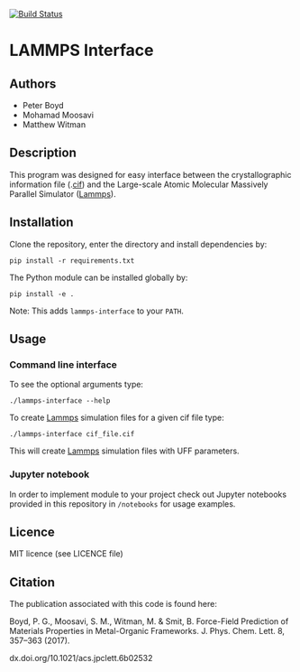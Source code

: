 [![Build Status](https://travis-ci.org/kbsezginel/lammps_interface.svg?branch=master)](https://travis-ci.org/kbsezginel/lammps_interface)
# LAMMPS Interface
## Authors

-   Peter Boyd
-   Mohamad Moosavi
-   Matthew Witman

## Description
This program was designed for easy interface between the crystallographic
information file (.[cif]) and the Large-scale Atomic Molecular Massively
Parallel Simulator ([Lammps]).

## Installation
Clone the repository, enter the directory and install dependencies by:
```
pip install -r requirements.txt
```

The Python module can be installed globally by:
```
pip install -e .
```
Note: This adds `lammps-interface` to your `PATH`.

## Usage

### Command line interface
To see the optional arguments type:
```
./lammps-interface --help
```
To create [Lammps] simulation files for a given cif file type:
```
./lammps-interface cif_file.cif
```
This will create [Lammps] simulation files with UFF parameters.

### Jupyter notebook
In order to implement module to your project check out Jupyter notebooks provided in this repository in `/notebooks` for usage examples.

## Licence
MIT licence (see LICENCE file)

## Citation
The publication associated with this code is found here:

Boyd, P. G., Moosavi, S. M., Witman, M. & Smit, B. Force-Field Prediction of Materials Properties in Metal-Organic Frameworks. J. Phys. Chem. Lett. 8, 357–363 (2017).

dx.doi.org/10.1021/acs.jpclett.6b02532

[Lammps]: http://lammps.sandia.gov/
[cif]: https://en.wikipedia.org/wiki/Crystallographic_Information_File
